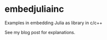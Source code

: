 # embedjuliainc
Examples in embedding Julia as library in c/c++

See my blog post for explanations.
